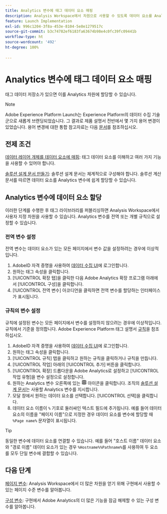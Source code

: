 ```yaml
---
title: Analytics 변수에 태그 데이터 요소 매핑
description: Analysis Workspace에서 차원으로 사용할 수 있도록 데이터 요소를 Analytics 변수에 할당합니다.
feature: Launch Implementation
exl-id: 996c1204-3f8a-453e-8104-5e8e1279517c
source-git-commit: b3c74782ef6183fa63674b98e4c0fc39fc09441b
workflow-type: ht
source-wordcount: '492'
ht-degree: 100%

---
```


# Analytics 변수에 태그 데이터 요소 매핑

태그 데이터 저장소가 있으면 이를 Analytics 차원에 할당할 수 있습니다.

>[!NOTE]
>Adobe Experience Platform Launch는 Experience Platform의 데이터 수집 기술군으로 새롭게 브랜딩되었습니다. 그 결과로 제품 설명서 전반에서 몇 가지 용어 변경이 있었습니다. 용어 변경에 대한 통합 참고자료는 다음 [문서](https://experienceleague.adobe.com/docs/experience-platform/tags/term-updates.html?lang=ko-KR)를 참조하십시오.

## 전제 조건

[데이터 레이어 개체를 데이터 요소에 매핑](layer-to-elements.md): 태그 데이터 요소를 이해하고 여러 가지 기능을 사용할 수 있어야 합니다.

[솔루션 설계 문서 만들기](../prepare/solution-design.md): 솔루션 설계 문서는 체계적으로 구성해야 합니다. 솔루션 계산 문서를 따르면 데이터 요소를 Analytics 변수에 쉽게 할당할 수 있습니다.

## Analytics 변수에 데이터 요소 할당

이러한 단계를 수행한 후 태그 라이브러리를 퍼블리싱하면 Analysis Workspace에서 사용자 지정 차원을 사용할 수 있습니다. Analytics 변수를 전역 또는 개별 규칙으로 설정할 수 있습니다.

### 전역 변수 설정

전역 변수는 데이터 요소가 있는 모든 페이지에서 변수 값을 설정하려는 경우에 이상적입니다.

1. AdobeID 자격 증명을 사용하여 [데이터 수집 UI](https://experience.adobe.com/data-collection)에 로그인합니다.
1. 원하는 태그 속성을 클릭합니다.
1. [!UICONTROL 확장 탭]을 클릭한 다음 Adobe Analytics 확장 프로그램 아래에서 [!UICONTROL 구성]을 클릭합니다.
1. [!UICONTROL 전역 변수] 아코디언을 클릭하면 전역 변수를 할당하는 인터페이스가 표시됩니다.

### 규칙의 변수 설정

규칙에 설정된 변수는 모든 페이지에서 변수를 설정하지 않으려는 경우에 이상적입니다. 규칙에서 기준을 정의합니다. Adobe Experience Platform 태그 설명서 [규칙](https://experienceleague.adobe.com/docs/experience-platform/tags/ui/rules.html?lang=ko-KR)을 참조하십시오.

1. AdobeID 자격 증명을 사용하여 [데이터 수집 UI](https://experience.adobe.com/data-collection)에 로그인합니다.
1. 원하는 태그 속성을 클릭합니다.
1. [!UICONTROL 규칙] 탭을 클릭하고 원하는 규칙을 클릭하거나 규칙을 만듭니다.
1. [!UICONTROL 작업] 아래의 [!UICONTROL 추가] 버튼을 클릭합니다.
1. [!UICONTROL 확장] 드롭다운을 Adobe Analytics로 설정하고 [!UICONTROL 작업 유형]을 변수 설정으로 설정합니다.
1. 원하는 Analytics 변수 오른쪽에 있는 ![데이터 요소](assets/data-element.png) 아이콘을 클릭합니다. 조직의 [솔루션 설계 문서](../prepare/solution-design.md)는 사용할 Analytics 변수를 지시합니다.
1. 모달 창에서 원하는 데이터 요소를 선택합니다. [!UICONTROL 선택]을 클릭합니다.
1. 데이터 요소 이름이 `%` 기호로 둘러싸인 텍스트 필드에 추가됩니다. 예를 들어 데이터 요소의 이름을 &quot;페이지 이름&quot;으로 지정한 경우 데이터 요소를 변수에 할당할 때 `%Page name%` 문자열이 표시됩니다.

>[!TIP]
>
>동일한 변수에 데이터 요소를 연결할 수 있습니다. 예를 들어 &quot;호스트 이름&quot; 데이터 요소와 &quot;경로 이름&quot; 데이터 요소가 있는 경우 `%Hostname%%Pathname%`를 사용하여 두 요소를 모두 단일 변수에 결합할 수 있습니다.

## 다음 단계

[페이지 변수](../vars/page-vars/page-variables.md): Analysis Workspace에서 더 많은 차원을 얻기 위해 구현에서 사용할 수 있는 페이지 수준 변수를 알아봅니다.

[구성 변수](../vars/config-vars/configuration-variables.md): 구현에서 Adobe Analytics의 더 많은 기능을 잠금 해제할 수 있는 구성 변수를 알아봅니다.
